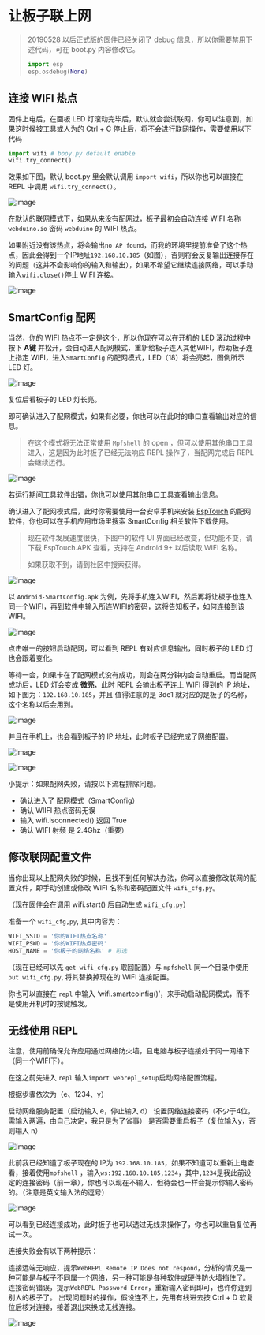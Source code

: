 让板子联上网
============

> 20190528 以后正式版的固件已经关闭了 debug
> 信息，所以你需要禁用下述代码，可在 boot.py 内容修改它。
>
> ```python
> import esp
> esp.osdebug(None)
> ```

连接 WIFI 热点
--------------

固件上电后，在面板 LED
灯滚动完毕后，默认就会尝试联网，你可以注意到，如果这时候被工具或人为的
Ctrl + C 停止后，将不会进行联网操作，需要使用以下代码

```python
import wifi # booy.py default enable
wifi.try_connect()
```

效果如下图，默认 boot.py 里会默认调用 `import wifi`，所以你也可以直接在
REPL 中调用 `wifi.try_connect()`。

![image](../../assets/micropython/advanced/wifi/try_connect.png)

在默认的联网模式下，如果从来没有配网过，板子最初会自动连接 WIFI 名称
`webduino.io` 密码 `webduino` 的 WIFI 热点。

如果附近没有该热点，将会输出`no AP found`，而我的环境里提前准备了这个热点，因此会得到一个IP地址`192.168.10.185`（如图），否则将会反复输出连接存在的问题（这并不会影响你的输入和输出），如果不希望它继续连接网络，可以手动输入`wifi.close()`停止
WIFI 连接。

![image](../../assets/micropython/advanced/wifi/got_ip.png)

SmartConfig 配网
----------------

当然，你的 WIFI 热点不一定是这个，所以你现在可以在开机的 LED
滚动过程中按下 **A键**
并松开，会自动进入配网模式，重新给板子连入其他WIFI，帮助板子连上指定
WIFI，进入`SmartConfig` 的配网模式，LED（18）将会亮起，图例所示 LED 灯。

![image](../../assets/micropython/advanced/wifi/start_config.png)

复位后看板子的 LED 灯长亮。

即可确认进入了配网模式，如果有必要，你也可以在此时的串口查看输出对应的信息。

> 在这个模式将无法正常使用 `Mpfshell` 的 open
> ，但可以使用其他串口工具进入，这是因为此时板子已经无法响应 REPL
> 操作了，当配网完成后 REPL 会继续运行。

![image](../../assets/micropython/advanced/wifi/smartconfig.png)

若运行期间工具软件出错，你也可以使用其他串口工具查看输出信息。

确认进入了配网模式后，此时你需要使用一台安卓手机来安装
[EspTouch](https://github.com/EspressifApp/EspRelease/raw/master/EspTouch/esptouch.apk)
的配网软件，你也可以在手机应用市场里搜索 SmartConfig 相关软件下载使用。

> 现在软件发展速度很快，下图中的软件 UI 界面已经改变，但功能不变，请下载
> EspTouch.APK 查看，支持在 Android 9+ 以后读取 WIFI 名称。
>
> 如果获取不到，请到社区中搜索获得。

![image](../../assets/micropython/advanced/wifi/view_apk.png)

以 `Android-SmartConfig.apk`
为例，先将手机连入WIFI，然后再将让板子也连入同一个WIFI，再到软件中输入所连WIFI的密码，这将告知板子，如何连接到该WIFI。

![image](../../assets/micropython/advanced/wifi/open_apk.png)

点击唯一的按钮启动配网，可以看到 REPL 有对应信息输出，同时板子的 LED
灯也会跟着变化。

等待一会，如果卡在了配网模式没有成功，则会在两分钟内会自动重启。而当配网成功后，LED
灯会变成 **微亮**，此时 REPL 会输出板子连上 WIFI 得到的 IP
地址，如下图为：`192.168.10.185`，并且 值得注意的是 3de1
就对应的是板子的名称，这个名称以后会用到。

![image](../../assets/micropython/advanced/wifi/smc_apk.png)

并且在手机上，也会看到板子的 IP 地址，此时板子已经完成了网络配置。

![image](../../assets/micropython/advanced/wifi/smc_finish.png)

![image](../../assets/micropython/advanced/wifi/apk_finish.png)

小提示：如果配网失败，请按以下流程排除问题。

-   确认进入了 配网模式（SmartConfig）
-   确认 WIIFI 热点密码无误
-   输入 wifi.isconnected() 返回 True
-   确认 WIFI 射频 是 2.4Ghz（重要）

修改联网配置文件
----------------

当你出现以上配网失败的时候，且找不到任何解决办法，你可以直接修改联网的配置文件，即手动创建或修改
WIFI 名称和密码配置文件 `wifi_cfg,py`。

（现在固件会在调用 wifi.start() 后自动生成 `wifi_cfg,py`）

准备一个 `wifi_cfg,py`, 其中内容为：

```python
WIFI_SSID = '你的WIFI热点名称'
WIFI_PSWD = '你的WIFI热点密码'
HOST_NAME = '你板子的网络名称' # 可选
```

（现在已经可以先 `get wifi_cfg.py` 取回配置）与 `mpfshell`
同一个目录中使用 `put wifi_cfg.py`, 将其替换掉现在的 WIFI 连接配置。

你也可以直接在 `repl` 中输入
‘wifi.smartcoinfig()’，来手动启动配网模式，而不是使用开机时的按键触发。

无线使用 REPL
-------------

注意，使用前确保允许应用通过网络防火墙，且电脑与板子连接处于同一网络下（同一个WIFI下）。

在这之前先进入 `repl` 输入`import webrepl_setup`启动网络配置流程。

根据步骤依次为（e、1234、y）

启动网络服务配置（启动输入 e，停止输入 d）
设置网络连接密码（不少于4位，需输入两遍，由自己决定，我只是为了省事）
是否需要重启板子（复位输入y，否则输入 n）

![image](../../assets/micropython/advanced/wifi/webrepl.png)

此前我已经知道了板子现在的 IP为
`192.168.10.185`，如果不知道可以重新上电查看，接着使用`mpfshell`
，输入`ws:192.168.10.185,1234`，其中`,1234`是我此前设定的连接密码（前一章），你也可以现在不输入，但待会也一样会提示你输入密码的。（注意是英文输入法的逗号）

![image](../../assets/micropython/advanced/wifi/into_webrepl.png)

可以看到已经连接成功，此时板子也可以透过无线来操作了，你也可以重启复位再试一次。

连接失败会有以下两种提示：

连接远端无响应，提示`WebREPL Remote IP Does not respond`，分析的情况是一种可能是与板子不同属一个网络，另一种可能是各种软件或硬件防火墙挡住了。
连接密码错误，提示`WebREPL Password Error`，重新输入密码即可，也许你连到别人的板子了。
出现问题时的操作，假设连不上，先用有线进去按 Ctrl + D
软复位后核对连接，接着退出来换成无线连接。

![image](../../assets/micropython/advanced/wifi/error_webrepl.png)
